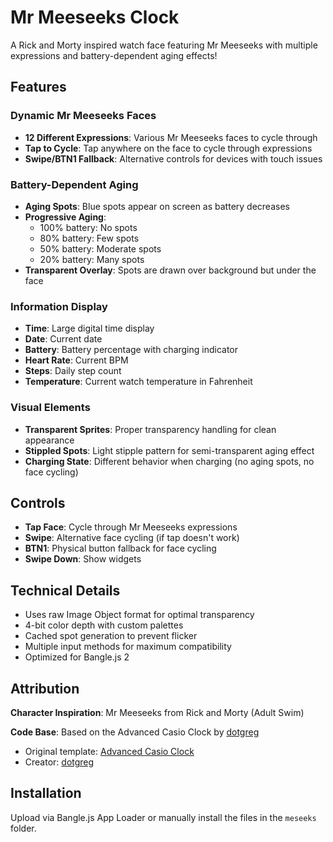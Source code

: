 # Mr Meeseeks Clock

A Rick and Morty inspired watch face featuring Mr Meeseeks with multiple expressions and battery-dependent aging effects!

## Features

### Dynamic Mr Meeseeks Faces
- **12 Different Expressions**: Various Mr Meeseeks faces to cycle through
- **Tap to Cycle**: Tap anywhere on the face to cycle through expressions
- **Swipe/BTN1 Fallback**: Alternative controls for devices with touch issues

### Battery-Dependent Aging
- **Aging Spots**: Blue spots appear on screen as battery decreases
- **Progressive Aging**: 
  - 100% battery: No spots
  - 80% battery: Few spots
  - 50% battery: Moderate spots
  - 20% battery: Many spots
- **Transparent Overlay**: Spots are drawn over background but under the face

### Information Display
- **Time**: Large digital time display
- **Date**: Current date
- **Battery**: Battery percentage with charging indicator
- **Heart Rate**: Current BPM
- **Steps**: Daily step count
- **Temperature**: Current watch temperature in Fahrenheit

### Visual Elements
- **Transparent Sprites**: Proper transparency handling for clean appearance
- **Stippled Spots**: Light stipple pattern for semi-transparent aging effect
- **Charging State**: Different behavior when charging (no aging spots, no face cycling)

## Controls

- **Tap Face**: Cycle through Mr Meeseeks expressions
- **Swipe**: Alternative face cycling (if tap doesn't work)
- **BTN1**: Physical button fallback for face cycling
- **Swipe Down**: Show widgets

## Technical Details

- Uses raw Image Object format for optimal transparency
- 4-bit color depth with custom palettes
- Cached spot generation to prevent flicker
- Multiple input methods for maximum compatibility
- Optimized for Bangle.js 2

## Attribution

**Character Inspiration**: Mr Meeseeks from Rick and Morty (Adult Swim)

**Code Base**: Based on the Advanced Casio Clock by [dotgreg](https://github.com/dotgreg/advCasioBangleClock)
- Original template: [Advanced Casio Clock](https://github.com/dotgreg/advCasioBangleClock)
- Creator: [dotgreg](https://github.com/dotgreg)

## Installation

Upload via Bangle.js App Loader or manually install the files in the `meseeks` folder.